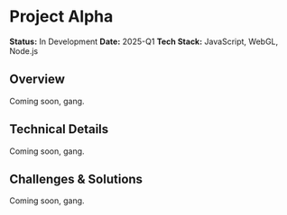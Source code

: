 # Project Alpha

**Status:** In Development
**Date:** 2025-Q1
**Tech Stack:** JavaScript, WebGL, Node.js

## Overview

Coming soon, gang.

## Technical Details

Coming soon, gang.

## Challenges & Solutions

Coming soon, gang.
